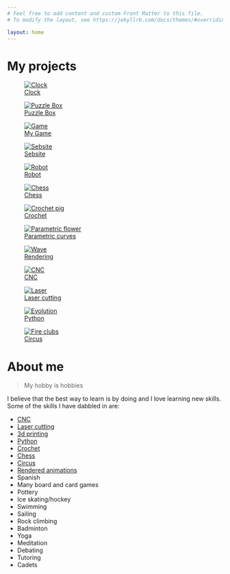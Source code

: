 ```yaml
---
# Feel free to add content and custom Front Matter to this file.
# To modify the layout, see https://jekyllrb.com/docs/themes/#overriding-theme-defaults

layout: home
---
```


# My projects

<div class="gallery" >
    <figure class="gallery__item">
        <a href="/sebsite/clock">
        <img alt="Clock" src="/sebsite/images/clock2.jpg" class="gallery__img">
        <figcaption>Clock</figcaption>
        </a>
    </figure>
    <figure class="gallery__item">
        <a href="/sebsite/puzzlebox">
        <img alt="Puzzle Box" src="/sebsite/images/puzzlebox.jpg" class="gallery__img">
        <figcaption>Puzzle Box</figcaption>
        </a>
    </figure>
    <figure class="gallery__item">
        <a href="/sebsite/game">
        <img alt="Game" src="/sebsite/images/game.jpg" class="gallery__img">
        <figcaption>My Game</figcaption>
        </a>
    </figure>
    <figure class="gallery__item">
        <a href="/sebsite/sebsite">
        <img alt="Sebsite" src="/sebsite/images/slogo2.png" class="gallery__img">
        <figcaption>Sebsite</figcaption>
        </a>
    </figure>
    <figure class="gallery__item">
        <a href="/sebsite/robot">
        <img alt="Robot" src="/sebsite/images/robot.jpg" class="gallery__img">
        <figcaption>Robot</figcaption>
        </a>
    </figure>
    <figure class="gallery__item">
        <a href="/sebsite/chess">
        <img alt="Chess" src="/sebsite/images/chess4.jpg" class="gallery__img">
        <figcaption>Chess</figcaption>
        </a>
    </figure>
    <figure class="gallery__item">
        <a href="/sebsite/crochet">
        <img alt="Crochet pig" src="/sebsite/images/pig1.jpg" class="gallery__img">
        <figcaption>Crochet</figcaption>
        </a>
    </figure>
    <figure class="gallery__item">
        <a href="/sebsite/parametric">
        <img alt="Parametric flower" src="/sebsite/images/parametricflower.jpg" class="gallery__img">
        <figcaption>Parametric curves</figcaption>
        </a>
    </figure>
    <figure class="gallery__item">
        <a href="/sebsite/rendering">
        <img alt="Wave" src="/sebsite/images/dots_2_sine.gif" class="gallery__img">
        <figcaption>Rendering</figcaption>
        </a>
    </figure>
    <figure class="gallery__item">
        <a href="/sebsite/cnc">
        <img alt="CNC" src="/sebsite/images/teton.jpg" class="gallery__img">
        <figcaption>CNC</figcaption>
        </a>
    </figure>
    <figure class="gallery__item">
        <a href="/sebsite/laser">
        <img alt="Laser" src="/sebsite/images/art.jpg" class="gallery__img">
        <figcaption>Laser cutting</figcaption>
        </a>
    </figure>
    <figure class="gallery__item">
        <a href="/sebsite/python">
        <img alt="Evolution" src="/sebsite/images/evolution.jpg" class="gallery__img">
        <figcaption>Python</figcaption>
        </a>
    </figure>
    <figure class="gallery__item">
        <a href="/sebsite/circus">
        <img alt="Fire clubs" src="/sebsite/images/clubs.jpg" class="gallery__img">
        <figcaption>Circus</figcaption>
        </a>
    </figure>
    
</div>



# About me
> My hobby is hobbies

I believe that the best way to learn is by doing and I love learning new skills. 
Some of the skills I have dabbled in are:
- [CNC](/sebsite/cnc)
- [Laser cutting](/sebsite/laser)
- [3d printing](/sebsite/game)
- [Python](/sebsite/python)
- [Crochet](/sebsite/crochet)
- [Chess](/sebsite/chess)
- [Circus](/sebsite/circus)
- [Rendered animations](/sebsite/rendering)
- Spanish
- Many board and card games
- Pottery
- Ice skating/hockey
- Swimming
- Sailing
- Rock climbing
- Badminton
- Yoga
- Meditation
- Debating 
- Tutoring
- Cadets



